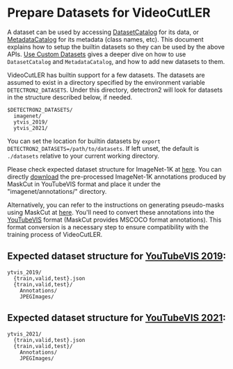 # Prepare Datasets for VideoCutLER

A dataset can be used by accessing [DatasetCatalog](https://detectron2.readthedocs.io/modules/data.html#detectron2.data.DatasetCatalog)
for its data, or [MetadataCatalog](https://detectron2.readthedocs.io/modules/data.html#detectron2.data.MetadataCatalog) for its metadata (class names, etc).
This document explains how to setup the builtin datasets so they can be used by the above APIs.
[Use Custom Datasets](https://detectron2.readthedocs.io/tutorials/datasets.html) gives a deeper dive on how to use `DatasetCatalog` and `MetadataCatalog`,
and how to add new datasets to them.

VideoCutLER has builtin support for a few datasets.
The datasets are assumed to exist in a directory specified by the environment variable
`DETECTRON2_DATASETS`.
Under this directory, detectron2 will look for datasets in the structure described below, if needed.
```
$DETECTRON2_DATASETS/
  imagenet/
  ytvis_2019/
  ytvis_2021/
```

You can set the location for builtin datasets by `export DETECTRON2_DATASETS=/path/to/datasets`.
If left unset, the default is `./datasets` relative to your current working directory.

Please check expected dataset structure for ImageNet-1K at [here](../../datasets/README.md). You can directly [download](https://drive.google.com/file/d/1gllHvrZQNVXphnk-IQxMcXh87Qs86ofT/view?usp=sharing) the pre-processed ImageNet-1K annotations produced by MaskCut in YouTubeVIS format and place it under the "imagenet/annotations/" directory.

Alternatively, you can refer to the instructions on generating pseudo-masks using MaskCut at [here](../../README.md#generating-annotations-for-imagenet-1k-with-maskcut). You'll need to convert these annotations into the [YouTubeVIS](https://competitions.codalab.org/competitions/20128) format (MaskCut provides MSCOCO format annotations). This format conversion is a necessary step to ensure compatibility with the training process of VideoCutLER.


## Expected dataset structure for [YouTubeVIS 2019](https://competitions.codalab.org/competitions/20128):

```
ytvis_2019/
  {train,valid,test}.json
  {train,valid,test}/
    Annotations/
    JPEGImages/
```

## Expected dataset structure for [YouTubeVIS 2021](https://competitions.codalab.org/competitions/28988):

```
ytvis_2021/
  {train,valid,test}.json
  {train,valid,test}/
    Annotations/
    JPEGImages/
```
